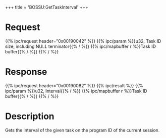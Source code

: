 +++
title = 'BOSSU:GetTaskInterval'
+++

# Request

{{% ipc/request header="0x00190042" %}}
{{% ipc/param %}}u32, Task ID size, including NULL terminator{{% / %}}
{{% ipc/mapbuffer r %}}Task ID buffer{{% / %}}
{{% / %}}

# Response

{{% ipc/request header="0x00190082" %}}
{{% ipc/result %}}
{{% ipc/param %}}u32, Interval{{% / %}}
{{% ipc/mapbuffer r %}}Task ID buffer{{% / %}}
{{% / %}}

# Description

Gets the interval of the given task on the program ID of the current session.
